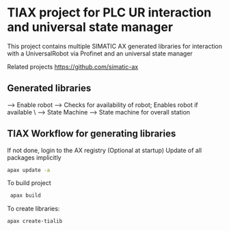 # TIAX project for PLC UR interaction and universal state manager

This project contains multiple SIMATIC AX generated libraries for interaction with a UniversalRobot via Profinet and an universal state manager

Related projects https://github.com/simatic-ax

## Generated libraries
--> Enable robot --> Checks for availability of robot; Enables robot if available \\
--> State Machine --> State machine for overall station

## TIAX Workflow for generating libraries
  If not done, login to the AX registry
  (Optional at startup) Update of all packages implicitly

   ```sh
   apax update -a
   ```

  To build project
  ```sh
   apax build 
   ```
   To create libraries:
   ```sh
   apax create-tialib 
   ```
